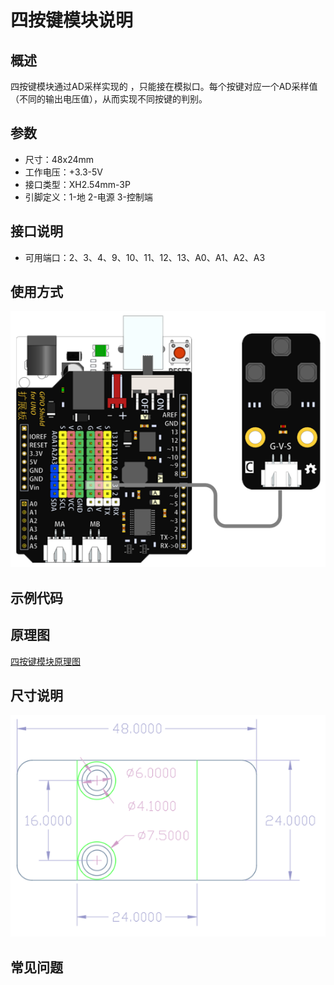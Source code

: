 # 四按键模块说明   

## 概述
四按键模块通过AD采样实现的 ，只能接在模拟口。每个按键对应一个AD采样值（不同的输出电压值），从而实现不同按键的判别。

## 参数 
- 尺寸：48x24mm
- 工作电压：+3.3-5V
- 接口类型：XH2.54mm-3P
- 引脚定义：1-地 2-电源 3-控制端

## 接口说明
- 可用端口：2、3、4、9、10、11、12、13、A0、A1、A2、A3

## 使用方式
![](./images/20.png)

## 示例代码

## 原理图
[四按键模块原理图](https://github.com/Haohaodada-official/haohaodada-docs/blob/master/%E5%8E%9F%E7%90%86%E5%9B%BE/%E5%9B%9B%E6%8C%89%E9%94%AE%E6%A8%A1%E5%9D%97.pdf)

## 尺寸说明
![](./images/01.png)

## 常见问题